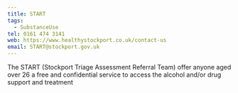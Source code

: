 ```yaml
---
title: START
tags:
  - SubstanceUse
tel: 0161 474 3141
web: https://www.healthystockport.co.uk/contact-us
email: START@stockport.gov.uk
---
```

The START (Stockport Triage Assessment Referral Team) offer anyone aged over 26 a free and confidential service to access the alcohol and/or drug support and treatment